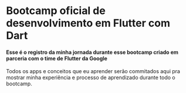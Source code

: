 # Bootcamp oficial de desenvolvimento em Flutter com Dart

#### Esse é o registro da minha jornada durante esse bootcamp criado em parceria com o time de Flutter da Google

Todos os apps e conceitos que eu aprender serão commitados aqui pra mostrar minha experiência e processo de aprendizado durante todo o bootcamp.